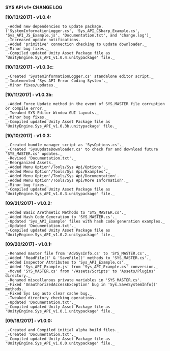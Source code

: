 __SYS API v1+ CHANGE LOG__

**[10/13/2017] - v1.0.4:**

	_-Added new dependencies to update package. ('SystemInformationLogger.cs', 'Sys_API_CSharp_Example.cs', 'Sys_API_JS_Example.js', 'Documentation.txt', and 'change.log')_
	_-Increased update notifications.
	_-Added 'primitive' connection checking to update downloader._
	_-Minor bug fixes._
	_-Compiled updated Unity Asset Package file as 'UnityEngine.Sys_API_v1.0.4.unitypackage' file._


**[10/13/2017] - v1.0.3c:**
	
	_-Created 'SystemInformationLogger.cs' standalone editor script._
	_-Implemented 'Sys API Error Coding System'._
	_-Minor fixes/updates._

**[10/11/2017] - v1.0.3b:**

	_-Added Force Update method in the event of SYS_MASTER file corruption or compile error._
	_-Tweaked SYS Editor Window GUI layouts._
	_-Minor bug fixes._
	_-Compiled updated Unity Asset Package file as 'UnityEngine.Sys_API_v1.0.3b.unitypackage' file._


**[10/10/2017] - v1.0.3:**

	_-Created bundle manager script as 'SysOptions.cs'._
	_-Created 'SysUpdateDownloader.cs' to check for and download future 'SYS_MASTER.cs' updates._
	_-Revised 'Documentation.txt'._
	_-Reorganized Assets._
	_-Added Menu Option'/Tools/Sys Api/Options'._
	_-Added Menu Option'/Tools/Sys Api/Examples'._
	_-Added Menu Option'/Tools/Sys Api/Documentation'._
	_-Added Menu Option'/Tools/Sys Api/More Information'._
	_-Minor bug fixes._
	_-Compiled updated Unity Asset Package file as 'UnityEngine.Sys_API_v1.0.3.unitypackage' file._

**[09/21/2017] - v1.0.2:**

	_-Added Basic Arethmetic Methods to 'SYS_MASTER.cs'._
	_-Added Hash Code Generation to 'SYS_MASTER.cs'._
	_-Updated 'Sys_API_Example' files with hash code generation examples._
	_-Updated 'Documentation.txt'._
	_-Compiled updated Unity Asset Package file as 'UnityEngine.Sys_API_v1.0.2.unitypackage' file._

**[09/20/2017] - v1.0.1:**

	_-Renamed master file from 'AdvSysInfo.cs' to 'SYS_MASTER.cs'._
	_-Added 'ReadFile()' & 'SaveFile()' methods to 'SYS_MASTER.cs'._
	_-Added Inspector Attributes to 'Sys_API_Example.cs'._
	_-Added 'Sys_API_Example.js' from 'Sys_API_Example.cs' conversion._
	_-Moved 'SYS_MASTER.cs' from '/Assets/Scripts' to 'Assets/Plugins' directory._
	_-Renamed miscellanous private variables in 'SYS_MASTER.cs'._
	_-Fixed 'UnauthorizedAccessException' bug in 'Sys.SaveSystemInfo()' methods._
	_-Fixed Sys Log auto clear cache bug._
	_-Tweaked directory checking operations._
	_-Updated 'Documentation.txt'._
	_-Compiled updated Unity Asset Package file as 'UnityEngine.Sys_API_v1.0.1.unitypackage' file._

**[09/18/2017] - v1.0.0:**

	_-Created and Compiled initial alpha build files._
	_-Created 'Documentation.txt'._
	_-Compiled updated Unity Asset Package file as 'UnityEngine.Sys_API_v1.0.0.unitypackage' file._

